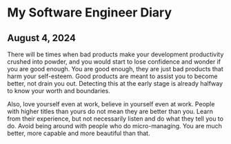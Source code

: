 # My Software Engineer Diary

## August 4, 2024
There will be times when bad products make your development productivity crushed into powder, 
and you would start to lose confidence and wonder if you are good enough. You are good enough, 
they are just bad products that harm your self-esteem. Good products are meant to assist you 
to become better, not drain you out. Detecting this at the early stage is already halfway to 
know your worth and boundaries.

Also, love yourself even at work, believe in yourself even at work. People with higher titles 
than yours do not mean they are better than you. Learn from their experience, but not necessarily 
listen and do what they tell you to do. Avoid being around with people who do micro-managing. 
You are much better, more capable and more beautiful than that.
